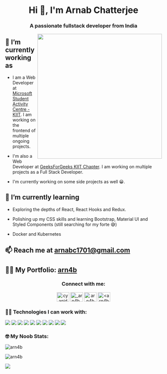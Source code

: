<h1 align="center">Hi 👋, I'm Arnab Chatterjee</h1>
<h3 align="center">A passionate fullstack developer from India</h3>

<img align = "right" src = "https://media.giphy.com/media/jTNG3RF6EwbkpD4LZx/giphy.gif" width = "400" >

## 🔭 I’m currently working as
* I am a Web Developer at [Microsoft Student Activity Centre - KIIT](https://msackiit.tech). I am working on the frontend of multiple ongoing projects.

* I'm also a Web Developer at [GeeksForGeeks KIIT Chapter](https://gfgkiit.netlify.com). I am working on multiple projects as a Full Stack Developer.

* I'm currently working on some side projects as well 😀.

## 🌱 I’m currently learning

* Exploring the depths of React, React Hooks and Redux.

* Polishing up my CSS skills and learning Bootstrap, Material UI and Styled Components (still searching for my forte 😅)

* Docker and Kubernetes

## 📫 Reach me at **arnabc1701@gmail.com**

## 👨‍💻 My Portfolio: [arn4b](http://arn4b.herokuapp.com)



<h3 align="center">Connect with me:</h3>
<p align="center">
<a href="https://twitter.com/cyanide_arnab" target="blank"><img align="center" src="https://cdn.jsdelivr.net/npm/simple-icons@3.0.1/icons/twitter.svg" alt="cyanide_arnab" height="30" width="40" /></a>
<a href="https://instagram.com/_arn4b_" target="blank"><img align="center" src="https://cdn.jsdelivr.net/npm/simple-icons@3.0.1/icons/instagram.svg" alt="_arn4b_" height="30" width="40" /></a>
<a href="https://www.hackerrank.com/arn4b" target="blank"><img align="center" src="https://cdn.jsdelivr.net/npm/simple-icons@3.0.1/icons/hackerrank.svg" alt="arn4b" height="30" width="40" /></a>
<a href="https://auth.geeksforgeeks.org/user/<arn4b>/profile" target="blank"><img align="center" src="https://cdn.jsdelivr.net/npm/simple-icons@3.0.1/icons/geeksforgeeks.svg" alt="<arn4b>/profile" height="30" width="40" /></a>
</p>

<h3 align="left">👨‍💻 Technologies I can work with:</h3>
<div class="row">
    <img src="https://img.shields.io/badge/HTML-239120?style=for-the-badge&logo=html5&logoColor=white"/>
    <img src="https://img.shields.io/badge/CSS3-1572B6?style=for-the-badge&logo=css3&logoColor=white" />
    <img src="https://img.shields.io/badge/JavaScript-F7DF1E?style=for-the-badge&logo=javascript&logoColor=black" />
    <img src="https://img.shields.io/badge/Node.js-43853D?style=for-the-badge&logo=node.js&logoColor=white" />
    <img src="https://img.shields.io/badge/C-00599C?style=for-the-badge&logo=c&logoColor=white" />
    <img src="https://img.shields.io/badge/C%2B%2B-00599C?style=for-the-badge&logo=c%2B%2B&logoColor=white" />
    <img src="https://img.shields.io/badge/React-20232A?style=for-the-badge&logo=react&logoColor=61DAFB" />
    <img src="https://img.shields.io/badge/MySQL-00000F?style=for-the-badge&logo=mysql&logoColor=white" />
    <img src="https://img.shields.io/badge/MongoDB-4EA94B?style=for-the-badge&logo=mongodb&logoColor=white" /> 
    <img src="https://img.shields.io/badge/Heroku-430098?style=for-the-badge&logo=heroku&logoColor=white" />
</div>
  
<h3 align="left">🤓 My Noob Stats:</h3>

<p><img align="centre" src="https://github-readme-stats.vercel.app/api?username=arn4b&show_icons=true&locale=en" alt="arn4b" /></p>

<p><img align="centre" src="https://github-readme-stats.vercel.app/api/top-langs?username=arn4b&show_icons=true&locale=en&layout=compact" alt="arn4b" /></p>

![](https://komarev.com/ghpvc/?username=arn4b&style=flat-square&label=VISITORS+👀)
